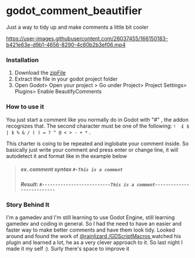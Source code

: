 # godot_comment_beautifier
Just a way to tidy up and make comments a little bit cooler


https://user-images.githubusercontent.com/26037455/166150183-b421e63e-d9b1-4656-8290-4c60b2b3ef06.mp4


### Installation
1) Download the [zipFile](https://github.com/endritdev1/godot_comment_beautifier/releases/tag/godot_comment_beautifier_v_0.1)
2) Extract the file in your godot project folder
3) Open Godot> Open your project > Go under Project> Project Settings> Plugins> Enable BeautifyComments


### How to use it
You just start a comment like you normally do in Godot with "#" , the addon recognizes that. 
The second character must be one of the following: 
`!  £ $ | $ % & / ( ) = ? ^ @ < > - + *` .

This charter is coing to be repeated and inglobate your comment inside. So basically just write your comment and press enter or change line, it will autodetect it and format like in the example below



>##### ex. comment syntax `#-This is a comment`
>##### Result: `#--------------------------This is a comment--------------------------`


### Story Behind It
I'm a gamedev and I'm still learning to use Godot Engine, still learning gamedev and coding in general.
So I had the need to have an easier and faster way to make better comments and have them look tidy.
Looked around and found the work of [@rainlizard /GDScriptMacros ](https://github.com/rainlizard/GDScriptMacros) watched his plugin and learned a lot, he as a very clever approach to it. 
So last night I made it my self :). Surly there's space to improve it
